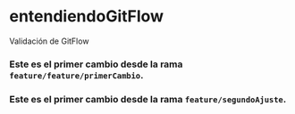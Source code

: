 # entendiendoGitFlow
Validación de GitFlow
### Este es el primer cambio desde la rama `feature/feature/primerCambio`.
### Este es el primer cambio desde la rama `feature/segundoAjuste`.
